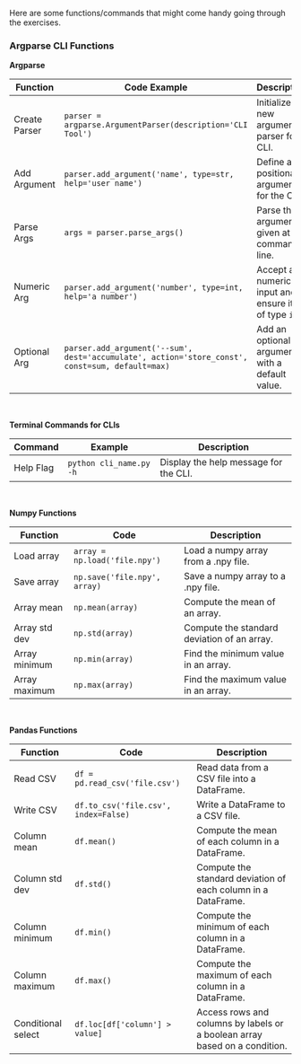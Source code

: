 Here are some functions/commands that might come handy going through the exercises.

### Argparse CLI Functions

**Argparse**

| Function      | Code Example                                                                                    | Description                                                      |
|--------------|---------------------------------------------------------                                        |------------------------------------------------------------------|
| Create Parser| `parser = argparse.ArgumentParser(description='CLI Tool')`                                      | Initialize a new argument parser for CLI.                        |
| Add Argument | `parser.add_argument('name', type=str, help='user name')`                                       | Define a positional argument for the CLI.                        |
| Parse Args   | `args = parser.parse_args()`                                                                    | Parse the arguments given at the command line.                   |
| Numeric Arg  | `parser.add_argument('number', type=int, help='a number')`                                      | Accept a numeric input and ensure it's of type `int`.            |
| Optional Arg | `parser.add_argument('--sum', dest='accumulate', action='store_const', const=sum, default=max)` | Add an optional argument with a default value.                   |

<br>

**Terminal Commands for CLIs**

| Command      | Example                                               | Description                                                      |
|--------------|------------------------------------------------------------|------------------------------------------------------------------|
| Help Flag    | `python cli_name.py -h`                                    | Display the help message for the CLI.                            |

<br>

**Numpy Functions**

| Function       | Code                             | Description                                     |
|----------------|----------------------------------|-------------------------------------------------|
| Load array     | `array = np.load('file.npy')`    | Load a numpy array from a .npy file.            |
| Save array     | `np.save('file.npy', array)`     | Save a numpy array to a .npy file.              |
| Array mean     | `np.mean(array)`                 | Compute the mean of an array.                   |
| Array std dev  | `np.std(array)`                  | Compute the standard deviation of an array.     |
| Array minimum  | `np.min(array)`                  | Find the minimum value in an array.             |
| Array maximum  | `np.max(array)`                  | Find the maximum value in an array.             |

<br>

**Pandas Functions**

| Function          | Code                                     | Description                                                      |
|-------------------|------------------------------------------|------------------------------------------------------------------|
| Read CSV          | `df = pd.read_csv('file.csv')`           | Read data from a CSV file into a DataFrame.                      |
| Write CSV         | `df.to_csv('file.csv', index=False)`     | Write a DataFrame to a CSV file.                                 |
| Column mean       | `df.mean()`                              | Compute the mean of each column in a DataFrame.                  |
| Column std dev    | `df.std()`                               | Compute the standard deviation of each column in a DataFrame.    |
| Column minimum    | `df.min()`                               | Compute the minimum of each column in a DataFrame.               |
| Column maximum    | `df.max()`                               | Compute the maximum of each column in a DataFrame.               |
| Conditional select| `df.loc[df['column'] > value]`           | Access rows and columns by labels or a boolean array based on a condition. |
